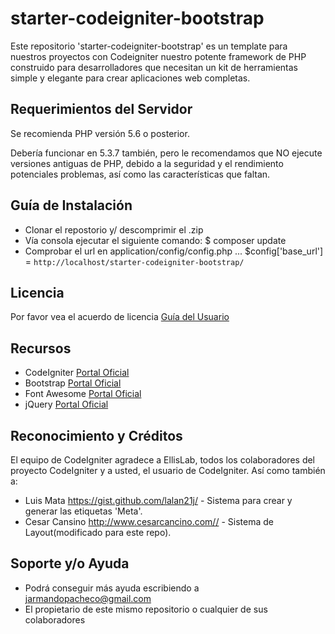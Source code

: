 # starter-codeigniter-bootstrap
Este repositorio 'starter-codeigniter-bootstrap' es un template para
nuestros proyectos con Codeigniter nuestro potente framework de PHP 
construido para desarrolladores que necesitan un kit de herramientas
simple y elegante para crear aplicaciones web completas.

## Requerimientos del Servidor

Se recomienda PHP versión 5.6 o posterior.

Debería funcionar en 5.3.7 también, pero le recomendamos que NO ejecute
versiones antiguas de PHP, debido a la seguridad y el rendimiento potenciales
problemas, así como las características que faltan.

## Guía de Instalación

- Clonar el repostorio y/ descomprimir el .zip
- Vía consola ejecutar el siguiente comando: $ composer update
- Comprobar el url en application/config/config.php ... $config['base_url'] = `http://localhost/starter-codeigniter-bootstrap/`

## Licencia

Por favor vea el acuerdo de licencia [Guía del Usuario](https://github.com/bcit-ci/CodeIgniter/blob/develop/user_guide_src/source/license.rst)

## Recursos

* CodeIgniter  [Portal Oficial](https://www.codeigniter.com)
* Bootstrap    [Portal Oficial](https://getbootstrap.com)
* Font Awesome [Portal Oficial](http://fontawesome.io)
* jQuery       [Portal Oficial](http://jquery.com)

## Reconocimiento y Créditos

El equipo de CodeIgniter agradece a EllisLab, todos los colaboradores 
del proyecto CodeIgniter y a usted, el usuario de CodeIgniter. Así
como también a:

* Luis Mata  <https://gist.github.com/lalan21j/> - Sistema para crear y generar las etiquetas 'Meta'.
* Cesar Cansino <http://www.cesarcancino.com//> - Sistema de Layout(modificado para este repo).

## Soporte y/o Ayuda 

* Podrá conseguir más ayuda escribiendo a jarmandopacheco@gmail.com
* El propietario de este mismo repositorio o cualquier de sus colaboradores
